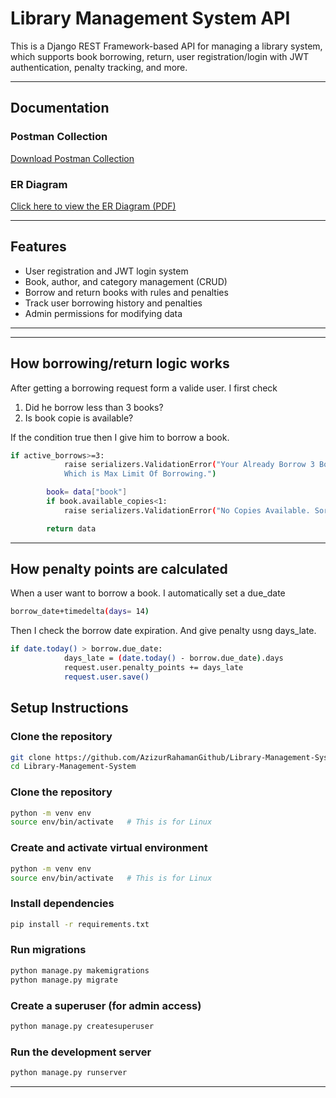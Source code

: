 # Library Management System API

This is a Django REST Framework-based API for managing a library system, which supports book borrowing, return, user registration/login with JWT authentication, penalty tracking, and more.

---

## Documentation

###  Postman Collection
[Download Postman Collection](./library_system_api.postman_collection.json)

###  ER Diagram
[Click here to view the ER Diagram (PDF)](./ER_diagram.pdf)

---

##  Features

- User registration and JWT login system
- Book, author, and category management (CRUD)
- Borrow and return books with rules and penalties
- Track user borrowing history and penalties
- Admin permissions for modifying data

---

---

## How borrowing/return logic works

After getting a borrowing request form a valide user. 
I first check
1. Did he borrow less than 3 books?
2. Is book copie is available?

If the condition true then I give him to borrow a book.

```bash
if active_borrows>=3:
            raise serializers.ValidationError("Your Already Borrow 3 Books. 
            Which is Max Limit Of Borrowing.")

        book= data["book"]
        if book.available_copies<1:
            raise serializers.ValidationError("No Copies Available. Sorry!")

        return data
```
---

 ## How penalty points are calculated

When a user want to borrow a book. I automatically set a due_date
```bash
borrow_date+timedelta(days= 14)
```
Then I check the borrow date expiration. And give penalty usng days_late.

```bash
if date.today() > borrow.due_date:
            days_late = (date.today() - borrow.due_date).days
            request.user.penalty_points += days_late
            request.user.save()
```



##  Setup Instructions

### Clone the repository

```bash
git clone https://github.com/AzizurRahamanGithub/Library-Management-System.git
cd Library-Management-System
```

### Clone the repository

```bash
python -m venv env
source env/bin/activate   # This is for Linux
```

### Create and activate virtual environment
```bash
python -m venv env
source env/bin/activate   # This is for Linux
```

### Install dependencies
```bash
pip install -r requirements.txt
```
###  Run migrations

```bash
python manage.py makemigrations
python manage.py migrate
```
### Create a superuser (for admin access)

```bash
python manage.py createsuperuser
```
### Run the development server

```bash
python manage.py runserver
```

---
     
